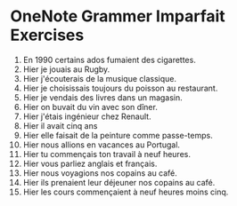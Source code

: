 # OneNote Grammer Imparfait Exercises

1)	En 1990 certains ados fumaient des cigarettes.
2)	Hier je jouais au Rugby.
3)	Hier j'écouterais de la musique classique.
4)	Hier je choisissais toujours du poisson au restaurant.
5)	Hier je vendais des livres dans un magasin.
6)	Hier on buvait du vin avec son dîner.
7)	Hier j'étais ingénieur chez Renault.
8)	Hier il avait cinq ans
9)	Hier elle faisait de la peinture comme passe-temps.
10)	Hier nous allions en vacances au Portugal.
11)	Hier tu commençais ton travail à neuf heures.
12)	Hier vous parliez anglais et français.
13)	Hier nous voyagions nos copains au café.
14)	Hier ils prenaient leur déjeuner nos copains au café.
15)	Hier les cours commençaient à neuf heures moins cinq.
